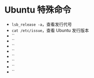 # Ubuntu 特殊命令

 
- `lsb_release -a`，查看发行代号 
- `cat /etc/issue`，查看 Ubuntu 发行版本
- ``
- ``
- ``
- ``
- ``
- ``
- ``
- ``

